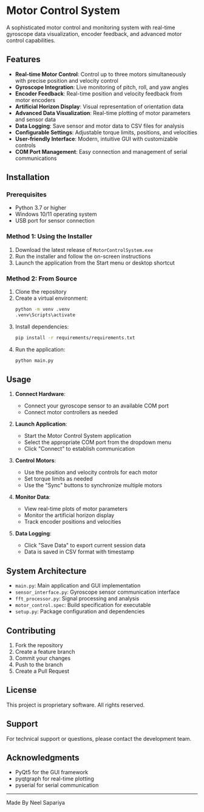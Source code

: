 # Motor Control System

A sophisticated motor control and monitoring system with real-time gyroscope data visualization, encoder feedback, and advanced motor control capabilities.

## Features

- **Real-time Motor Control**: Control up to three motors simultaneously with precise position and velocity control
- **Gyroscope Integration**: Live monitoring of pitch, roll, and yaw angles
- **Encoder Feedback**: Real-time position and velocity feedback from motor encoders
- **Artificial Horizon Display**: Visual representation of orientation data
- **Advanced Data Visualization**: Real-time plotting of motor parameters and sensor data
- **Data Logging**: Save sensor and motor data to CSV files for analysis
- **Configurable Settings**: Adjustable torque limits, positions, and velocities
- **User-friendly Interface**: Modern, intuitive GUI with customizable controls
- **COM Port Management**: Easy connection and management of serial communications

## Installation

### Prerequisites

- Python 3.7 or higher
- Windows 10/11 operating system
- USB port for sensor connection

### Method 1: Using the Installer

1. Download the latest release of `MotorControlSystem.exe`
2. Run the installer and follow the on-screen instructions
3. Launch the application from the Start menu or desktop shortcut

### Method 2: From Source

1. Clone the repository
2. Create a virtual environment:
   ```bash
   python -m venv .venv
   .venv\Scripts\activate
   ```
3. Install dependencies:
   ```bash
   pip install -r requirements/requirements.txt
   ```
4. Run the application:
   ```bash
   python main.py
   ```

## Usage

1. **Connect Hardware**:
   - Connect your gyroscope sensor to an available COM port
   - Connect motor controllers as needed

2. **Launch Application**:
   - Start the Motor Control System application
   - Select the appropriate COM port from the dropdown menu
   - Click "Connect" to establish communication

3. **Control Motors**:
   - Use the position and velocity controls for each motor
   - Set torque limits as needed
   - Use the "Sync" buttons to synchronize multiple motors

4. **Monitor Data**:
   - View real-time plots of motor parameters
   - Monitor the artificial horizon display
   - Track encoder positions and velocities

5. **Data Logging**:
   - Click "Save Data" to export current session data
   - Data is saved in CSV format with timestamp

## System Architecture

- `main.py`: Main application and GUI implementation
- `sensor_interface.py`: Gyroscope sensor communication interface
- `fft_processor.py`: Signal processing and analysis
- `motor_control.spec`: Build specification for executable
- `setup.py`: Package configuration and dependencies

## Contributing

1. Fork the repository
2. Create a feature branch
3. Commit your changes
4. Push to the branch
5. Create a Pull Request

## License

This project is proprietary software. All rights reserved.

## Support

For technical support or questions, please contact the development team.

## Acknowledgments

- PyQt5 for the GUI framework
- pyqtgraph for real-time plotting
- pyserial for serial communication

---

Made By Neel Sapariya